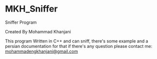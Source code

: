 # MKH_Sniffer
Sniffer Program

Created By Mohammad Khanjani

This program Written in C++ and can sniff, there's some example and a persian documentation for that
if there's any question please contact me: mohammadengkhanjani@gmail.com
